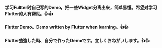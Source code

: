 ####  学习Fultter时自己写的Demo，把一些Widget分离出来，简单易懂。希望对学习Flutter的人有帮助。👍👍<br>
####  Flutter Demo。Demo written by Flutter when learning。👍👍<br>
####  Flutter勉強した時、自分で作ったDemoです。宜しくおねがいします。👍👍
